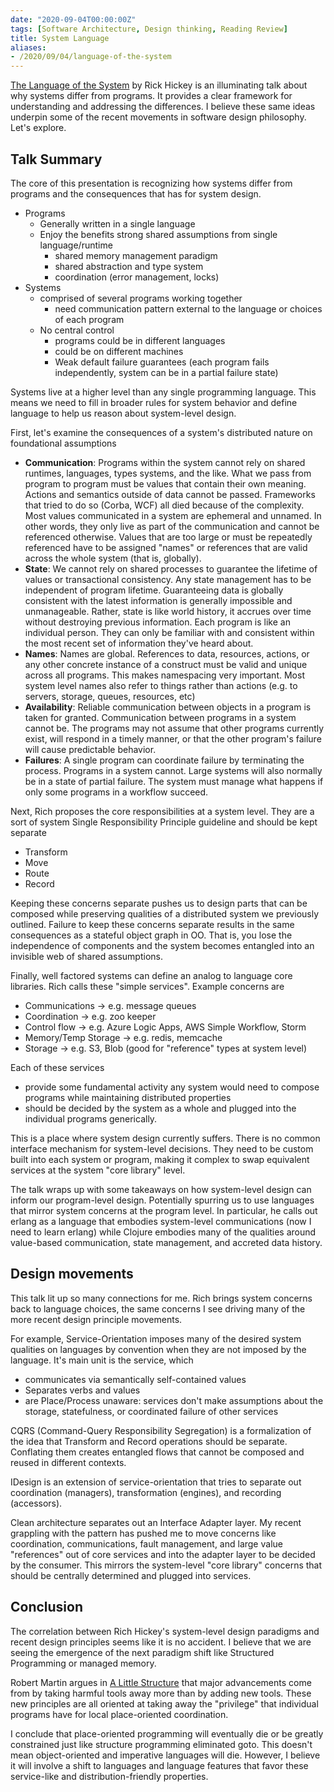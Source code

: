 ```yaml
---
date: "2020-09-04T00:00:00Z"
tags: [Software Architecture, Design thinking, Reading Review]
title: System Language
aliases:
- /2020/09/04/language-of-the-system
---
```


[The Language of the System](https://www.youtube.com/watch?v=ROor6_NGIWU) by Rick Hickey is an illuminating talk about why systems differ from programs. It provides a clear framework for understanding and addressing the differences. I believe these same ideas underpin some of the recent movements in software design philosophy. Let's explore.
<!--more-->

## Talk Summary
The core of this presentation is recognizing how systems differ from programs and the consequences that has for system design.
- Programs
  - Generally written in a single language 
  - Enjoy the benefits strong shared assumptions from single language/runtime
    - shared memory management paradigm
    - shared abstraction and type system
    - coordination (error management, locks)
- Systems
  - comprised of several programs working together
    - need communication pattern external to the language or choices of each program
  - No central control
    - programs could be in different languages
    - could be on different machines
    - Weak default failure guarantees (each program fails independently, system can be in a partial failure state)


Systems live at a higher level than any single programming language. This means we need to fill in broader rules for system behavior and define language to help us reason about system-level design.

First, let's examine the consequences of a system's distributed nature on foundational assumptions
  - **Communication**: Programs within the system cannot rely on shared runtimes, languages, types systems, and the like. What we pass from program to program must be values that contain their own meaning. Actions and semantics outside of data cannot be passed. Frameworks that tried to do so (Corba, WCF) all died because of the complexity. Most values communicated in a system are ephemeral and unnamed. In other words, they only live as part of the communication and cannot be referenced otherwise. Values that are too large or must be repeatedly referenced have to be assigned "names" or references that are valid across the whole system (that is, globally).
  - **State**: We cannot rely on shared processes to guarantee the lifetime of values or transactional consistency. Any state management has to be independent of program lifetime. Guaranteeing data is globally consistent with the latest information is generally impossible and unmanageable. Rather, state is like world history, it accrues over time without destroying previous information. Each program is like an individual person. They can only be familiar with and consistent within the most recent set of information they've heard about.
  - **Names**: Names are global. References to data, resources, actions, or any other concrete instance of a construct must be valid and unique across all programs. This makes namespacing very important. Most system level names also refer to things rather than actions (e.g. to servers, storage, queues, resources, etc)
  - **Availability**: Reliable communication between objects in a program is taken for granted. Communication between programs in a system cannot be. The programs may not assume that other programs currently exist, will respond in a timely manner, or that the other program's failure will cause predictable behavior. 
  - **Failures**: A single program can coordinate failure by terminating the process. Programs in a system cannot. Large systems will also normally be in a state of partial failure. The system must manage what happens if only some programs in a workflow succeed.

Next, Rich proposes the core responsibilities at a system level. They are a sort of system Single Responsibility Principle guideline and should be kept separate
- Transform
- Move
- Route
- Record

Keeping these concerns separate pushes us to design parts that can be composed while preserving qualities of a distributed system we previously outlined. Failure to keep these concerns separate results in the same consequences as a stateful object graph in OO. That is, you lose the independence of components and the system becomes entangled into an invisible web of shared assumptions.

Finally, well factored systems can define an analog to language core libraries. Rich calls these "simple services". Example concerns are
- Communications -> e.g. message queues
- Coordination -> e.g. zoo keeper
- Control flow -> e.g. Azure Logic Apps, AWS Simple Workflow, Storm
- Memory/Temp Storage -> e.g. redis, memcache
- Storage -> e.g. S3, Blob (good for "reference" types at system level)

Each of these services 
 - provide some fundamental activity any system would need to compose programs while maintaining distributed properties
 - should be decided by the system as a whole and plugged into the individual programs generically.

This is a place where system design currently suffers. There is no common interface mechanism for system-level decisions. They need to be custom built into each system or program, making it complex to swap equivalent services at the system "core library" level.

The talk wraps up with some takeaways on how system-level design can inform our program-level design. Potentially spurring us to use languages that mirror system concerns at the program level. In particular, he calls out erlang as a language that embodies system-level communications (now I need to learn erlang) while Clojure embodies many of the qualities around value-based communication, state management, and accreted data history.

## Design movements

This talk lit up so many connections for me. Rich brings system concerns back to language choices, the same concerns I see driving many of the more recent design principle movements.

For example, Service-Orientation imposes many of the desired system qualities on languages by convention when they are not imposed by the language. It's main unit is the service, which
- communicates via semantically self-contained values
- Separates verbs and values
- are Place/Process unaware: services don't make assumptions about the storage, statefulness, or coordinated failure of other services

CQRS (Command-Query Responsibility Segregation) is a formalization of the idea that Transform and Record operations should be separate. Conflating them creates entangled flows that cannot be composed and reused in different contexts.

IDesign is an extension of service-orientation that tries to separate out coordination (managers), transformation (engines), and recording (accessors).

Clean architecture separates out an Interface Adapter layer. My recent grappling with the pattern has pushed me to move concerns like coordination, communications, fault management, and large value "references" out of core services and into the adapter layer to be decided by the consumer. This mirrors the system-level "core library" concerns that should be centrally determined and plugged into services.

## Conclusion

The correlation between Rich Hickey's system-level design paradigms and recent design principles seems like it is no accident. I believe that we are seeing the emergence of the next paradigm shift like Structured Programming or managed memory. 

Robert Martin argues in [A Little Structure](https://blog.cleancoder.com/uncle-bob/2015/09/23/ALittleStructure.html) that major advancements come from by taking harmful tools away more than by adding new tools. These new principles are all oriented at taking away the "privilege" that individual programs have for local place-oriented coordination.

I conclude that place-oriented programming will eventually die or be greatly constrained just like structure programming eliminated goto. This doesn't mean object-oriented and imperative languages will die. However, I believe it will involve a shift to languages and language features that favor these service-like and distribution-friendly properties.